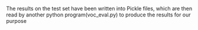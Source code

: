 The results on the test set have been written into Pickle files, which are then read by another python program(voc_eval.py) to produce the results for our purpose 
